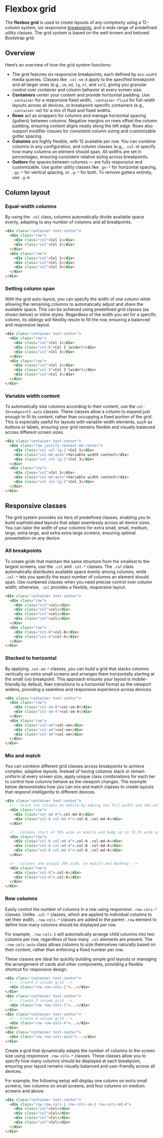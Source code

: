 # Flexbox grid

The **flexbox grid** is used to create layouts of any complexity using a 12-column system, six responsive [breakpoints](./breakpoints.md), and a wide range of predefined utility classes. The grid system is based on the well-known and beloved Bootstrap grid.

## Overview

Here’s an overview of how the grid system functions:

- The grid features six responsive breakpoints, each defined by `min-width` media queries. Classes like `.col-sm-4` apply to the specified breakpoint and all larger ones (e.g., `sm`, `md`, `lg`, `xl`, and `xxl`), giving you granular control over container and column behavior at every screen size.
- **Containers** center your content and provide horizontal padding. Use `.container` for a responsive fixed width, `.container-fluid` for full-width layouts across all devices, or breakpoint-specific containers (e.g., `.container-md`) for a mix of fluid and fixed widths.
- **Rows** act as wrappers for columns and manage horizontal spacing (gutters) between columns. Negative margins on rows offset the column padding, ensuring content aligns neatly along the left edge. Rows also support modifier classes for consistent column sizing and customizable gutter spacing.
- **Columns** are highly flexible, with 12 available per row. You can combine columns in any configuration, and column classes (e.g., `.col-4`) specify how many columns an element should span. All widths are set in percentages, ensuring consistent relative sizing across breakpoints.
- **Gutters** the spaces between columns — are fully responsive and customizable. Use gutter utility classes like `.gx-*` for horizontal spacing, `.gy-*` for vertical spacing, or `.g-*` for both. To remove gutters entirely, use `.g-0`.

## Column layout

### Equal-width columns

By using the `.col` class, columns automatically divide available space evenly, adapting to any number of columns and all breakpoints.

```html
<div class="container text-center">
  <div class="row">
    <div class="col">Col 1</div>
    <div class="col">Col 2</div>
  </div>
  <div class="row">
    <div class="col">Col 1</div>
    <div class="col">Col 2</div>
    <div class="col">Col 3</div>
  </div>
</div>
```

### Setting column span

With the grid auto-layout, you can specify the width of one column while allowing the remaining columns to automatically adjust and share the available space.
This can be achieved using predefined grid classes (as shown below) or inline styles.
Regardless of the width you set for a specific column, its siblings will flexibly resize to fill the row, ensuring a balanced and responsive layout.

```html
<div class="container text-center">
  <div class="row">
    <div class="col">Col 1</div>
    <div class="col-6">Col 2 (wider)</div>
    <div class="col">Col 3</div>
  </div>
  <div class="row">
    <div class="col">Col 1</div>
    <div class="col-5">Col 2 (wider)</div>
    <div class="col">Col 3</div>
  </div>
</div>
```

### Variable width content

To automatically size columns according to their content, use the `col-{breakpoint}-auto` classes. These classes allow a column to expand just enough to fit its content, rather than occupying a fixed portion of the grid.
This is especially useful for layouts with variable-width elements, such as buttons or labels, ensuring your grid remains flexible and visually balanced across different screen sizes.

```html
<div class="container text-center">
  <div class="row justify-content-md-center">
    <div class="col col-lg-2">Col 1</div>
    <div class="col-md-auto">Variable width content</div>
    <div class="col col-lg-2">Col 3</div>
  </div>
  <div class="row">
    <div class="col">Col 1</div>
    <div class="col-md-auto">Variable width content</div>
    <div class="col col-lg-2">Col 3</div>
  </div>
</div>
```

## Responsive classes

The grid system provides six tiers of predefined classes, enabling you to build sophisticated layouts that adapt seamlessly across all device sizes.
You can tailor the width of your columns for extra small, small, medium, large, extra large, and extra extra large screens, ensuring optimal presentation on any device.

### All breakpoints

To create grids that maintain the same structure from the smallest to the largest screens, use the `.col` and `.col-*` classes. The `.col` class automatically distributes available space evenly among columns, while `.col-*` lets you specify the exact number of columns an element should span. Use numbered classes when you need precise control over column width; otherwise, `.col` provides a flexible, responsive layout.

```html
<div class="container text-center">
  <div class="row">
    <div class="col">col</div>
    <div class="col">col</div>
    <div class="col">col</div>
    <div class="col">col</div>
  </div>
  <div class="row">
    <div class="col-8">col-8</div>
    <div class="col-4">col-4</div>
  </div>
</div>
```

### Stacked to horizontal

By applying `.col-sm-*` classes, you can build a grid that stacks columns vertically on extra small screens and arranges them horizontally starting at the small (`sm`) breakpoint.
This approach ensures your layout is mobile-friendly by default, then transitions to a horizontal format as the viewport widens, providing a seamless and responsive experience across devices.

```html
<div class="container text-center">
  <div class="row">
    <div class="col-sm-8">col-sm-8</div>
    <div class="col-sm-4">col-sm-4</div>
  </div>
  <div class="row">
    <div class="col-sm">col-sm</div>
    <div class="col-sm">col-sm</div>
    <div class="col-sm">col-sm</div>
  </div>
</div>
```

### Mix and match

You can combine different grid classes across breakpoints to achieve complex, adaptive layouts. Instead of having columns stack or remain uniform at every screen size, apply unique class combinations for each tier to control how columns behave as the viewport changes.
The example below demonstrates how you can mix and match classes to create layouts that respond intelligently to different devices.

```html
<div class="container text-center">
  <!-- Stack the columns on mobile by making one full-width and the other half-width -->
  <div class="row">
    <div class="col-md-8">.col-md-8</div>
    <div class="col-6 col-md-4">.col-6 .col-md-4</div>
  </div>

  <!-- Columns start at 50% wide on mobile and bump up to 33.3% wide on desktop -->
  <div class="row">
    <div class="col-6 col-md-4">.col-6 .col-md-4</div>
    <div class="col-6 col-md-4">.col-6 .col-md-4</div>
    <div class="col-6 col-md-4">.col-6 .col-md-4</div>
  </div>

  <!-- Columns are always 50% wide, on mobile and desktop -->
  <div class="row">
    <div class="col-6">.col-6</div>
    <div class="col-6">.col-6</div>
  </div>
</div>
```

### Row columns

Easily control the number of columns in a row using responsive `.row-cols-*` classes. Unlike `.col-*` classes, which are applied to individual columns to set their width, `.row-cols-*` classes are added to the parent `.row` element to define how many columns should be displayed per row.

For example, `.row-cols-2` will automatically arrange child columns into two columns per row, regardless of how many `.col` elements are present.
The `.row-cols-auto` class allows columns to size themselves naturally based on their content, rather than enforcing a fixed number per row.

These classes are ideal for quickly building simple grid layouts or managing the arrangement of cards and other components, providing a flexible shortcut for responsive design.

```html
<div class="container text-center">
  <!-- Create 2 column grid -->
  <div class="row row-cols-2">...</div>
</div>
<div class="container text-center">
  <!-- Create 3 column grid -->
  <div class="row row-cols-3">...</div>
</div>
<div class="container text-center">
  <!-- Create 4 column grid -->
  <div class="row row-cols-4">...</div>
</div>
<div class="container text-center">
  <div class="row row-cols-auto">...</div>
</div>
```

<si-docs-component example="grid-system/grid-row-cols" height="150"></si-docs-component>

Create a grid that dynamically adapts the number of columns to the screen size using responsive `.row-cols-*` classes. These classes allow you to specify how many columns should be displayed at each breakpoint, ensuring your layout remains visually balanced and user-friendly across all devices.

For example, the following setup will display one column on extra small screens, two columns on small screens, and four columns on medium screens and above:

```html
<div class="container text-center">
  <div class="row row-cols-1 row-cols-sm-2 row-cols-md-4">
    <div class="col">Col</div>
    <div class="col">Col</div>
    <div class="col">Col</div>
    <div class="col">Col</div>
  </div>
</div>
```
